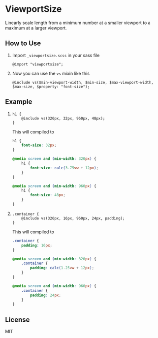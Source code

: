 # ViewportSize

Linearly scale length from a minimum number at a smaller viewport to a maximum at a larger viewport.

## How to Use

1. Import `_viewportsize.scss` in your sass file
   ```
   @import "viewportsize";
   ```
2. Now you can use the `vs` mixin like this
   ```
   @include vs($min-viewport-width, $min-size, $max-viewport-width, $max-size, $property: "font-size");
   ```

## Example

1.  ```
    h1 {
        @include vs(320px, 32px, 960px, 48px);
    }
    ```
    
    This will compiled to

    ```css
    h1 {
        font-size: 32px;
    }

    @media screen and (min-width: 320px) {
        h1 {
            font-size: calc(3.75vw + 12px);
        }
    }

    @media screen and (min-width: 960px) {
        h1 {
            font-size: 48px;
        }
    }
    ```

2.  ```
    .container {
        @include vs(320px, 16px, 960px, 24px, padding);
    }
    ```
    
    This will compiled to

    ```css
    .container {
        padding: 16px;
    }

    @media screen and (min-width: 320px) {
        .container {
            padding: calc(1.25vw + 12px);
        }
    }

    @media screen and (min-width: 960px) {
        .container {
            padding: 24px;
        }
    }
    ```

## License

MIT